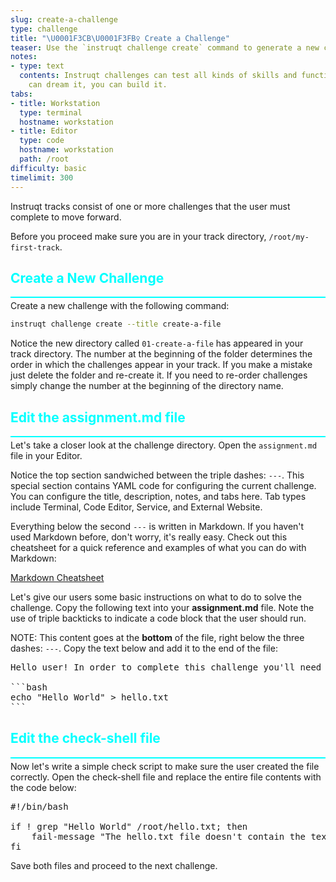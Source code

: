 ```yaml
---
slug: create-a-challenge
type: challenge
title: "\U0001F3CB\U0001F3FB‍♀️ Create a Challenge"
teaser: Use the `instruqt challenge create` command to generate a new challenge.
notes:
- type: text
  contents: Instruqt challenges can test all kinds of skills and functions. If you
    can dream it, you can build it.
tabs:
- title: Workstation
  type: terminal
  hostname: workstation
- title: Editor
  type: code
  hostname: workstation
  path: /root
difficulty: basic
timelimit: 300
---
```

<style type="text/css" rel="stylesheet">
hr.cyan { background-color: cyan; color: cyan; height: 2px; margin-bottom: -10px; }
h2.cyan { color: cyan; }
</style>Instruqt tracks consist of one or more challenges that the user must complete to move forward.

Before you proceed make sure you are in your track directory, `/root/my-first-track`.

<h2 class="cyan">Create a New Challenge</h2>
<hr class="cyan">

Create a new challenge with the following command:

```bash
instruqt challenge create --title create-a-file
```

Notice the new directory called `01-create-a-file` has appeared in your track directory. The number at the beginning of the folder determines the order in which the challenges appear in your track. If you make a mistake just delete the folder and re-create it. If you need to re-order challenges simply change the number at the beginning of the directory name.

<h2 class="cyan">Edit the assignment.md file</h2>
<hr class="cyan">

Let's take a closer look at the challenge directory. Open the `assignment.md` file in your Editor.

Notice the top section sandwiched between the triple dashes: `---`. This special section contains YAML code for configuring the current challenge. You can configure the title, description, notes, and tabs here. Tab types include Terminal, Code Editor, Service, and External Website.

Everything below the second `---` is written in Markdown. If you haven't used Markdown before, don't worry, it's really easy. Check out this cheatsheet for a quick reference and examples of what you can do with Markdown:

[Markdown Cheatsheet](https://github.com/adam-p/markdown-here/wiki/Markdown-Cheatsheet)

Let's give our users some basic instructions on what to do to solve the challenge. Copy the following text into your **assignment.md** file. Note the use of triple backticks to indicate a code block that the user should run.

NOTE: This content goes at the **bottom** of the file, right below the three dashes: `---`. Copy the text below and add it to the end of the file:

<pre>
Hello user! In order to complete this challenge you'll need to create a file called **hello.txt** containing the words "Hello World". Run the following command to create the file:

```bash
echo "Hello World" > hello.txt
```
</pre>

<h2 class="cyan">Edit the check-shell file</h2>
<hr class="cyan">

Now let's write a simple check script to make sure the user created the file correctly. Open the check-shell file and replace the entire file contents with the code below:

<pre>
#!/bin/bash

if ! grep "Hello World" /root/hello.txt; then
    fail-message "The hello.txt file doesn't contain the text 'Hello World'."
fi
</pre>

Save both files and proceed to the next challenge.